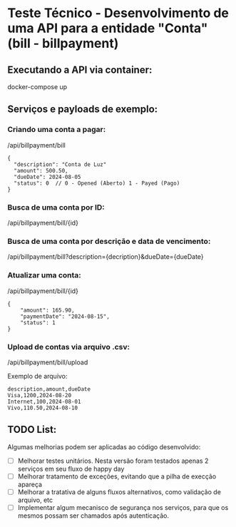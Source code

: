 ﻿ # Teste Técnico - Desenvolvimento de uma API para a entidade "Conta" (bill - billpayment)

## Executando a API via container:

docker-compose up

## Serviços e payloads de exemplo:

### Criando uma conta a pagar:

/api/billpayment/bill

```
{
  "description": "Conta de Luz"
  "amount": 500.50,
  "dueDate": 2024-08-05
  "status": 0  // 0 - Opened (Aberto) 1 - Payed (Pago)
}
```

### Busca de uma conta por ID:

/api/billpayment/bill/{id}
 
### Busca de uma conta por descrição e data de vencimento:

/api/billpayment/bill?description={decription}&dueDate={dueDate}

### Atualizar uma conta:

/api/billpayment/bill/{id}

```
{
    "amount": 165.90,
    "paymentDate": "2024-08-15",
    "status": 1
}
```

### Upload de contas via arquivo .csv:

/api/billpayment/bill/upload

Exemplo de arquivo:

```
description,amount,dueDate
Visa,1200,2024-08-20
Internet,100,2024-08-01
Vivo,110.50,2024-08-10
```

## TODO List:

Algumas melhorias podem ser aplicadas ao código desenvolvido:

- [ ] Melhorar testes unitários. Nesta versão foram testados apenas 2 serviços em seu fluxo de happy day
- [ ] Melhorar tratamento de exceções, evitando que a pilha de execção apareça
- [ ] Melhorar a tratativa de alguns fluxos alternativos, como validação de arquivo, etc
- [ ] Implementar algum mecanisco de segurança nos serviços, para que os mesmos possam ser chamados após autenticação.
